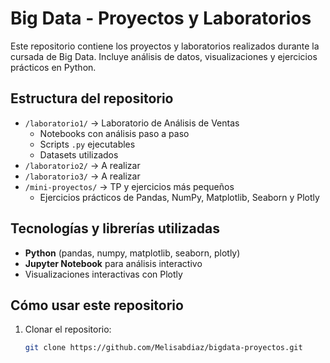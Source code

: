 # Big Data - Proyectos y Laboratorios

Este repositorio contiene los proyectos y laboratorios realizados durante la cursada de Big Data. Incluye análisis de datos, visualizaciones y ejercicios prácticos en Python.

## Estructura del repositorio

- `/laboratorio1/` → Laboratorio de Análisis de Ventas
  - Notebooks con análisis paso a paso
  - Scripts `.py` ejecutables
  - Datasets utilizados
- `/laboratorio2/` → A realizar
- `/laboratorio3/` → A realizar
- `/mini-proyectos/` → TP y ejercicios más pequeños
  - Ejercicios prácticos de Pandas, NumPy, Matplotlib, Seaborn y Plotly

## Tecnologías y librerías utilizadas
- **Python** (pandas, numpy, matplotlib, seaborn, plotly)
- **Jupyter Notebook** para análisis interactivo
- Visualizaciones interactivas con Plotly

## Cómo usar este repositorio
1. Clonar el repositorio:
   ```bash
   git clone https://github.com/Melisabdiaz/bigdata-proyectos.git
